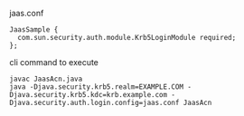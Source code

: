 jaas.conf

```
JaasSample {
  com.sun.security.auth.module.Krb5LoginModule required;
};
```

cli command to execute

```
javac JaasAcn.java
java -Djava.security.krb5.realm=EXAMPLE.COM -Djava.security.krb5.kdc=krb.example.com -Djava.security.auth.login.config=jaas.conf JaasAcn

